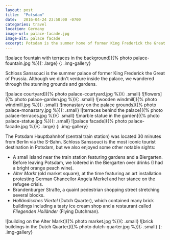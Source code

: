 ```yaml
---
layout: post
title:  "Potsdam"
date:   2016-04-24 23:50:00 -0700
categories: travel
location: Germany
image-url: palace-facade.jpg
image-alt: palace facade
excerpt: Potsdam is the summer home of former King Frederick the Great of Prussia.
---
```

![palace fountain with terraces in the background]({% photo palace-fountain.jpg %}){: .large}
{: .img-gallery}

Schloss Sanssouci is the summer palace of former King Frederick the Great of Prussia. Although we didn't venture inside the palace, we wandered through the stunning grounds and gardens.

![palace courtyard]({% photo palace-courtyard.jpg %}){: .small}
![flowers]({% photo palace-garden.jpg %}){: .small}
![wooden windmill]({% photo windmill.jpg %}){: .small}
![monastary on the palace grounds]({% photo palace-monastary.jpg %}){: .small}
![terraces behind the palace]({% photo palace-terraces.jpg %}){: .small}
![marble statue in the garden]({% photo palace-statue.jpg %}){: .small}
![palace facade]({% photo palace-facade.jpg %}){: .large}
{: .img-gallery}

The Potsdam Hauptbahnhof (central train station) was located 30 minutes from Berlin via the S-Bahn. Schloss Sanssouci is the most iconic tourist destination in Potsdam, but we also enjoyed some other notable sights:

- A small island near the train station featuring gardens and a Biergarten. Before leaving Potsdam, we loitered in the Biergarten over drinks (I had a bright orange peach wine).
- _Alter Markt_ (old market square), at the time featuring an art installation protesting German Chancellor Angela Merkel and her stance on the refugee crisis.
- Brandenburger Straße, a quaint pedestrian shopping street stretching several blocks.
- _Holländisches Viertel_ (Dutch Quarter), which contained many brick buildings including a tasty ice cream shop and a restaurant called _Fliegenden Holländer_ (Flying Dutchman).

![building on the Alter Markt]({% photo market.jpg %}){: .small}
![brick buildings in the Dutch Quarter]({% photo dutch-quarter.jpg %}){: .small}
{: .img-gallery}
